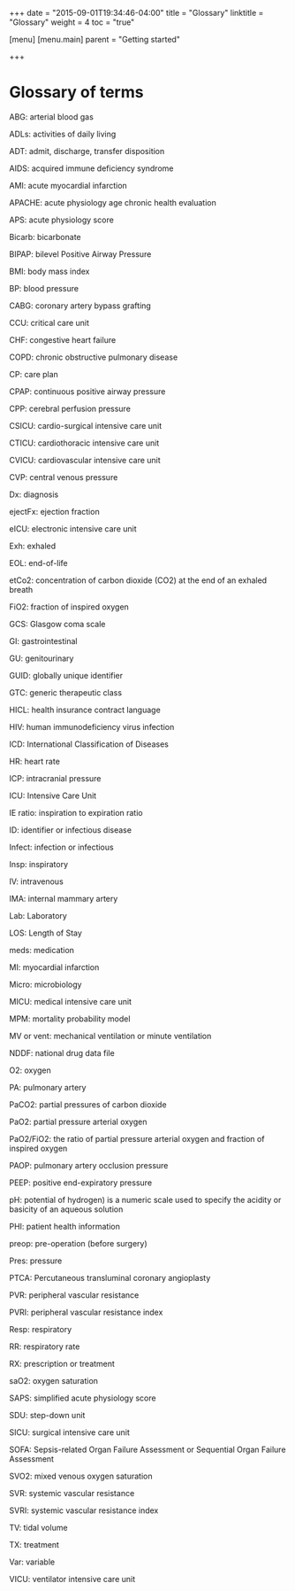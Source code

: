 +++
date = "2015-09-01T19:34:46-04:00"
title = "Glossary"
linktitle = "Glossary"
weight = 4
toc = "true"

[menu]
  [menu.main]
    parent = "Getting started"

+++


# Glossary of terms

ABG: arterial blood gas

ADLs: activities of daily living

ADT: admit, discharge, transfer disposition

AIDS: acquired immune deficiency syndrome

AMI: acute myocardial infarction 

APACHE: acute physiology age chronic health evaluation

APS: acute physiology score 

Bicarb: bicarbonate

BIPAP: bilevel Positive Airway Pressure

BMI: body mass index 

BP: blood pressure

CABG: coronary artery bypass grafting 

CCU: critical care unit

CHF: congestive heart failure

COPD: chronic obstructive pulmonary disease

CP: care plan

CPAP: continuous positive airway pressure

CPP: cerebral perfusion pressure

CSICU: cardio-surgical intensive care unit

CTICU: cardiothoracic intensive care unit

CVICU: cardiovascular intensive care unit

CVP: central venous pressure

Dx: diagnosis

ejectFx: ejection fraction

eICU: electronic intensive care unit

Exh: exhaled 

EOL: end-of-life 

etCo2: concentration of carbon dioxide (CO2) at the end of an exhaled breath

FiO2: fraction of inspired oxygen

GCS: Glasgow coma scale

GI: gastrointestinal

GU: genitourinary 

GUID: globally unique identifier

GTC: generic therapeutic class

HICL: health insurance contract language

HIV: human immunodeficiency virus infection

ICD: International Classification of Diseases

HR: heart rate

ICP: intracranial pressure

ICU: Intensive Care Unit 

IE ratio: inspiration to expiration ratio

ID: identifier or infectious disease

Infect: infection or infectious

Insp: inspiratory

IV: intravenous

IMA: internal mammary artery

Lab: Laboratory

LOS: Length of Stay 

meds: medication

MI: myocardial infarction

Micro: microbiology

MICU: medical intensive care unit

MPM: mortality probability model

MV or vent: mechanical ventilation or minute ventilation

NDDF: national drug data file 

O2: oxygen

PA: pulmonary artery

PaCO2: partial pressures of carbon dioxide 

PaO2: partial pressure arterial oxygen

PaO2/FiO2: the ratio of partial pressure arterial oxygen and fraction of inspired oxygen

PAOP: pulmonary artery occlusion pressure

PEEP: positive end-expiratory pressure

pH: potential of hydrogen) is a numeric scale used to specify the acidity or basicity of an aqueous solution

PHI: patient health information

preop: pre-operation (before surgery)

Pres: pressure 

PTCA: Percutaneous transluminal coronary angioplasty 

PVR: peripheral vascular resistance

PVRI: peripheral vascular resistance index

Resp: respiratory 

RR: respiratory rate

RX: prescription or treatment

saO2: oxygen saturation

SAPS: simplified acute physiology score

SDU: step-down unit

SICU: surgical intensive care unit

SOFA: Sepsis-related Organ Failure Assessment or Sequential Organ Failure Assessment

SVO2: mixed venous oxygen saturation 

SVR: systemic vascular resistance

SVRI: systemic vascular resistance index

TV: tidal volume

TX: treatment

Var: variable

VICU: ventilator intensive care unit



